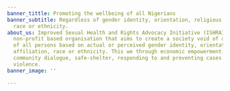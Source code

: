 ```yaml
---
banner_tittle: Promoting the wellbeing of all Nigerians
banner_subtitle: Regardless of gender identity, orientation, religious affiliation,
  race or ethnicity.
about_us: Improved Sexual Health and Rights Advocacy Initiative (ISHRAI) is a non-governmental
  non-profit based organisation that aims to create a society void of discrimination
  of all persons based on actual or perceived gender identity, orientation, religious
  affiliation, race or ethnicity. This we through economic empowerment, education,
  community dialogue, safe-shelter, responding to and preventing cases of gender-based
  violence.
banner_image: ''

---
```

